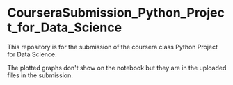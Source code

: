 # CourseraSubmission_Python_Project_for_Data_Science

This repository is for the submission of the coursera class Python Project for Data Science.

The plotted graphs don't show on the notebook but they are in the uploaded files in the submission.
